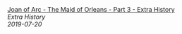 <!--2024-07-21 00:21:39-->
<div class="yb">
  <a class="nodecor" href="/index.html?istoriya/joan_of_arc_-_the_maid_of_orleans_-_part_3_-_extra_history">
    <img class="preview" data-videoid="WQZimRmHEuw" src="https://i.ytimg.com/vi/WQZimRmHEuw/hqdefault.jpg" align="middle" alt="">
  </a>
  <div class="inlbl text">
    <a class="nodecor" href="/index.html?istoriya/joan_of_arc_-_the_maid_of_orleans_-_part_3_-_extra_history">Joan of Arc - The Maid of Orleans - Part 3 - Extra History</a><br>
    <i class="smaller2">Extra History</i><br>
    <i class="smaller3">2019-07-20</i>
  </div>
</div>
